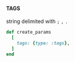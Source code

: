 #### TAGS

string delimited with `;` `,` `.` ` `

```ruby
def create_params
  [
    tags: {type: :tags},
  ]
end
```
